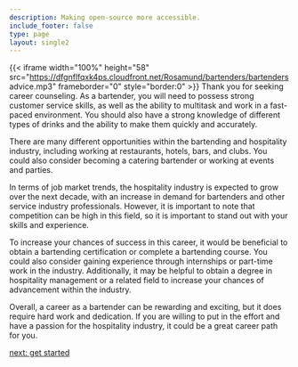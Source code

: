 ```yaml
---
description: Making open-source more accessible.
include_footer: false
type: page
layout: single2
---
```


{{< iframe width="100%" height="58" src="https://dfgnflfqxk4ps.cloudfront.net/Rosamund/bartenders/bartenders advice.mp3" frameborder="0" style="border:0" >}}
Thank you for seeking career counseling. As a bartender, you will need to possess strong customer service skills, as well as the ability to multitask and work in a fast-paced environment. You should also have a strong knowledge of different types of drinks and the ability to make them quickly and accurately.

There are many different opportunities within the bartending and hospitality industry, including working at restaurants, hotels, bars, and clubs. You could also consider becoming a catering bartender or working at events and parties.

In terms of job market trends, the hospitality industry is expected to grow over the next decade, with an increase in demand for bartenders and other service industry professionals. However, it is important to note that competition can be high in this field, so it is important to stand out with your skills and experience.

To increase your chances of success in this career, it would be beneficial to obtain a bartending certification or complete a bartending course. You could also consider gaining experience through internships or part-time work in the industry. Additionally, it may be helpful to obtain a degree in hospitality management or a related field to increase your chances of advancement within the industry.

Overall, a career as a bartender can be rewarding and exciting, but it does require hard work and dedication. If you are willing to put in the effort and have a passion for the hospitality industry, it could be a great career path for you.


<a href="https://workdojos.com/bartenders/start">next: get started</a>
